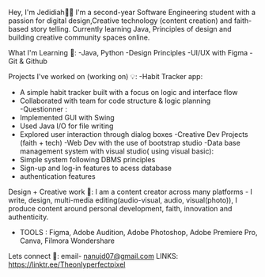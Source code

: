 Hey, I'm Jedidiah👋🏿
I'm a second-year Software Engineering student with a passion for digital design,Creative technology (content creation) and faith-based story telling.
Currently learning Java, Principles of design and building creative community spaces online.

What I'm Learning 🧠:
-Java, Python
-Design Principles
-UI/UX with Figma
-Git & Github

Projects I've worked on (working on) 💡:
-Habit Tracker app:
+ A simple habit tracker built with a focus on logic and interface flow
+ Collaborated with team for code structure & logic planning  
-Questionner :
+ Implemented GUI with Swing  
+ Used Java I/O for file writing  
+ Explored user interaction through dialog boxes 
-Creative Dev Projects (faith + tech)
-Web Dev with the use of bootstrap studio
-Data base management system with visual studio( using visual basic):
+ Simple system following DBMS principles
+ Sign-up and log-in features to acess database
+ authentication features

Design + Creative work 🎨:
I am a content creator across many platforms - I write, design, multi-media editing(audio-visual, audio, visual(photo)), 
I produce content around personal development, faith, innovation and authenticity.
+ TOOLS : Figma, Adobe Audition, Adobe Photoshop, Adobe Premiere Pro, Canva, Filmora Wondershare

Lets connect 📌:
email- nanujd07@gmail.com
LINKS: https://linktr.ee/Theonlyperfectpixel 



<!---
JedidiahPixel/JedidiahPixel is a ✨ special ✨ repository because its `README.md` (this file) appears on your GitHub profile.
You can click the Preview link to take a look at your changes.
--->
